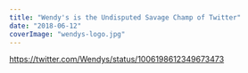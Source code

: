 ```yaml
---
title: "Wendy's is the Undisputed Savage Champ of Twitter"
date: "2018-06-12"
coverImage: "wendys-logo.jpg"
---
```


https://twitter.com/Wendys/status/1006198612349673473
